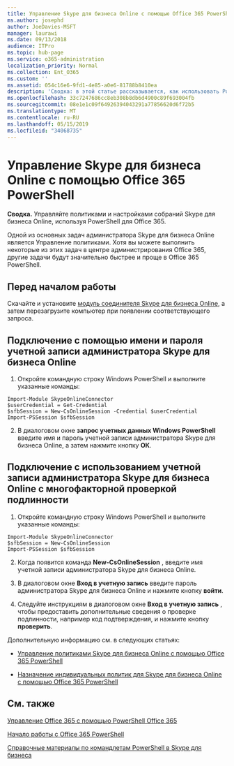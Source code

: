```yaml
---
title: Управление Skype для бизнеса Online с помощью Office 365 PowerShell
ms.author: josephd
author: JoeDavies-MSFT
manager: laurawi
ms.date: 09/13/2018
audience: ITPro
ms.topic: hub-page
ms.service: o365-administration
localization_priority: Normal
ms.collection: Ent_O365
ms.custom: ''
ms.assetid: 054c16e6-9fd1-4e85-a0e6-81788b8410ea
description: 'Сводка: в этой статье рассказывается, как использовать PowerShell в Office 365 для управления параметрами политик, индивидуальных политик для пользователей и собраний в Skype для бизнеса Online.'
ms.openlocfilehash: 33c7247686cc8eb308b8db6d4900c89f693004fb
ms.sourcegitcommit: 08e1e1c09f64926394043291a77856620d6f72b5
ms.translationtype: MT
ms.contentlocale: ru-RU
ms.lasthandoff: 05/15/2019
ms.locfileid: "34068735"
---
```

# <a name="manage-skype-for-business-online-with-office-365-powershell"></a>Управление Skype для бизнеса Online с помощью Office 365 PowerShell

 **Сводка.** Управляйте политиками и настройками собраний Skype для бизнеса Online, используя PowerShell для Office 365.
  
Одной из основных задач администратора Skype для бизнеса Online является Управление политиками. Хотя вы можете выполнить некоторые из этих задач в центре администрирования Office 365, другие задачи будут значительно быстрее и проще в Office 365 PowerShell. 

## <a name="before-you-start"></a>Перед началом работы

Скачайте и установите [модуль соединителя Skype для бизнеса Online](https://www.microsoft.com/en-us/download/details.aspx?id=39366), а затем перезагрузите компьютер при появлении соответствующего запроса.


## <a name="connect-using-a-skype-for-business-online-administrator-account-name-and-password"></a>Подключение с помощью имени и пароля учетной записи администратора Skype для бизнеса Online

1. Откройте командную строку Windows PowerShell и выполните указанные команды: 
    
  ```
  Import-Module SkypeOnlineConnector
  $userCredential = Get-Credential
  $sfbSession = New-CsOnlineSession -Credential $userCredential
  Import-PSSession $sfbSession
  ```

2. В диалоговом окне **запрос учетных данных Windows PowerShell** введите имя и пароль учетной записи администратора Skype для бизнеса Online, а затем нажмите кнопку **ОК**.


## <a name="connect-using-a-skype-for-business-online-administrator-account-with-multifactor-authentication"></a>Подключение с использованием учетной записи администратора Skype для бизнеса Online с многофакторной проверкой подлинности

1. Откройте командную строку Windows PowerShell и выполните указанные команды:

  ```
  Import-Module SkypeOnlineConnector
  $sfbSession = New-CsOnlineSession
  Import-PSSession $sfbSession
  ```

2. Когда появится команда **New-CsOnlineSession** , введите имя учетной записи администратора Skype для бизнеса Online.

3. В диалоговом окне **Вход в учетную запись** введите пароль администратора Skype для бизнеса Online и нажмите кнопку **войти**.

4. Следуйте инструкциям в диалоговом окне **Вход в учетную запись** , чтобы предоставить дополнительные сведения о проверке подлинности, например код подтверждения, и нажмите кнопку **проверить**.

Дополнительную информацию см. в следующих статьях:
  
- [Управление политиками Skype для бизнеса Online с помощью Office 365 PowerShell](manage-skype-for-business-online-policies-with-office-365-powershell.md)
    
- [Назначение индивидуальных политик для Skype для бизнеса Online с помощью Office 365 PowerShell](assign-per-user-skype-for-business-online-policies-with-office-365-powershell.md)
    
## <a name="see-also"></a>См. также

[Управление Office 365 с помощью PowerShell Office 365](manage-office-365-with-office-365-powershell.md)
  
[Начало работы с Office 365 PowerShell](getting-started-with-office-365-powershell.md)

[Справочные материалы по командлетам PowerShell в Skype для бизнеса](https://docs.microsoft.com/powershell/module/skype/?view=skype-ps)

